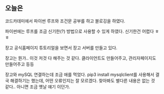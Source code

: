 ## 오늘은

코드카데미에서 파이썬 루프와 조건문 공부를 하고 블로깅을 하였다.

파이썬에는 루프를 조금 신기한(?) 방법으로 사용할 수 있게 하였다. 신기한건 어렵다 ㅎㅎ

장고 공식홈페이지 튜토리얼을 보면서 장고 서버를 만들고 있다.

장고는 뭔가.. 이것 저것 다 해주는 것 같다. 클라이언트도 만들어주고, 관리자페이지도 만들어주고 등등

장고와 mySQL 연결하는데 조금 애를 먹었다. pip3 install mysqlclient를 사용해서 결국 해결하기는 했는데, 어떤 오류인지는 잘 모르겠다. 찾아봐도 별다른 내용은 없는 것 같다.. 아니면 조금 옛날 얘기 이던가.

